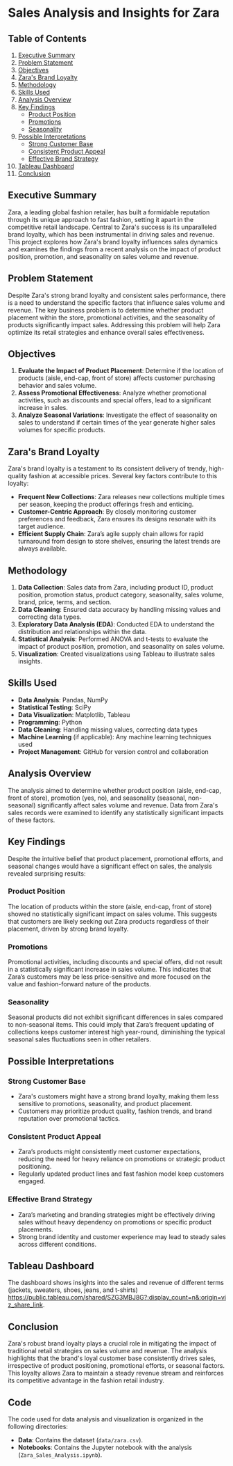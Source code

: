 # Sales Analysis and Insights for Zara

## Table of Contents

1. [Executive Summary](#executive-summary)
2. [Problem Statement](#problem-statement)
3. [Objectives](#objectives)
4. [Zara's Brand Loyalty](#zaras-brand-loyalty)
5. [Methodology](#methodology)
6. [Skills Used](#skills-used)
7. [Analysis Overview](#analysis-overview)
8. [Key Findings](#key-findings)
    - [Product Position](#product-position)
    - [Promotions](#promotions)
    - [Seasonality](#seasonality)
9. [Possible Interpretations](#possible-interpretations)
    - [Strong Customer Base](#strong-customer-base)
    - [Consistent Product Appeal](#consistent-product-appeal)
    - [Effective Brand Strategy](#effective-brand-strategy)
10. [Tableau Dashboard](#tableau-dashboard)
11. [Conclusion](#conclusion)


## Executive Summary
Zara, a leading global fashion retailer, has built a formidable reputation through its unique approach to fast fashion, setting it apart in the competitive retail landscape. Central to Zara's success is its unparalleled brand loyalty, which has been instrumental in driving sales and revenue. This project explores how Zara's brand loyalty influences sales dynamics and examines the findings from a recent analysis on the impact of product position, promotion, and seasonality on sales volume and revenue.

## Problem Statement
Despite Zara's strong brand loyalty and consistent sales performance, there is a need to understand the specific factors that influence sales volume and revenue. The key business problem is to determine whether product placement within the store, promotional activities, and the seasonality of products significantly impact sales. Addressing this problem will help Zara optimize its retail strategies and enhance overall sales effectiveness.

## Objectives
1. **Evaluate the Impact of Product Placement**: Determine if the location of products (aisle, end-cap, front of store) affects customer purchasing behavior and sales volume.
2. **Assess Promotional Effectiveness**: Analyze whether promotional activities, such as discounts and special offers, lead to a significant increase in sales.
3. **Analyze Seasonal Variations**: Investigate the effect of seasonality on sales to understand if certain times of the year generate higher sales volumes for specific products.

## Zara's Brand Loyalty
Zara's brand loyalty is a testament to its consistent delivery of trendy, high-quality fashion at accessible prices. Several key factors contribute to this loyalty:
- **Frequent New Collections**: Zara releases new collections multiple times per season, keeping the product offerings fresh and enticing.
- **Customer-Centric Approach**: By closely monitoring customer preferences and feedback, Zara ensures its designs resonate with its target audience.
- **Efficient Supply Chain**: Zara’s agile supply chain allows for rapid turnaround from design to store shelves, ensuring the latest trends are always available.

## Methodology
1. **Data Collection**: Sales data from Zara, including product ID, product position, promotion status, product category, seasonality, sales volume, brand, price, terms, and section.
2. **Data Cleaning**: Ensured data accuracy by handling missing values and correcting data types.
3. **Exploratory Data Analysis (EDA)**: Conducted EDA to understand the distribution and relationships within the data.
4. **Statistical Analysis**: Performed ANOVA and t-tests to evaluate the impact of product position, promotion, and seasonality on sales volume.
5. **Visualization**: Created visualizations using Tableau to illustrate sales insights.

## Skills Used
- **Data Analysis**: Pandas, NumPy
- **Statistical Testing**: SciPy
- **Data Visualization**: Matplotlib, Tableau
- **Programming**: Python
- **Data Cleaning**: Handling missing values, correcting data types
- **Machine Learning** (if applicable): Any machine learning techniques used
- **Project Management**: GitHub for version control and collaboration

## Analysis Overview
The analysis aimed to determine whether product position (aisle, end-cap, front of store), promotion (yes, no), and seasonality (seasonal, non-seasonal) significantly affect sales volume and revenue. Data from Zara's sales records were examined to identify any statistically significant impacts of these factors.

## Key Findings
Despite the intuitive belief that product placement, promotional efforts, and seasonal changes would have a significant effect on sales, the analysis revealed surprising results:
### Product Position
The location of products within the store (aisle, end-cap, front of store) showed no statistically significant impact on sales volume. This suggests that customers are likely seeking out Zara products regardless of their placement, driven by strong brand loyalty.
### Promotions
Promotional activities, including discounts and special offers, did not result in a statistically significant increase in sales volume. This indicates that Zara’s customers may be less price-sensitive and more focused on the value and fashion-forward nature of the products.
### Seasonality
Seasonal products did not exhibit significant differences in sales compared to non-seasonal items. This could imply that Zara’s frequent updating of collections keeps customer interest high year-round, diminishing the typical seasonal sales fluctuations seen in other retailers.

## Possible Interpretations
### Strong Customer Base
- Zara's customers might have a strong brand loyalty, making them less sensitive to promotions, seasonality, and product placement.
- Customers may prioritize product quality, fashion trends, and brand reputation over promotional tactics.
### Consistent Product Appeal
- Zara’s products might consistently meet customer expectations, reducing the need for heavy reliance on promotions or strategic product positioning.
- Regularly updated product lines and fast fashion model keep customers engaged.
### Effective Brand Strategy
- Zara’s marketing and branding strategies might be effectively driving sales without heavy dependency on promotions or specific product placements.
- Strong brand identity and customer experience may lead to steady sales across different conditions.

## Tableau Dashboard
The dashboard shows insights into the sales and revenue of different terms (jackets, sweaters, shoes, jeans, and t-shirts) https://public.tableau.com/shared/SZG3MBJ8G?:display_count=n&:origin=viz_share_link.

## Conclusion
Zara's robust brand loyalty plays a crucial role in mitigating the impact of traditional retail strategies on sales volume and revenue. The analysis highlights that the brand's loyal customer base consistently drives sales, irrespective of product positioning, promotional efforts, or seasonal factors. This loyalty allows Zara to maintain a steady revenue stream and reinforces its competitive advantage in the fashion retail industry.


## Code
The code used for data analysis and visualization is organized in the following directories:

- **Data**: Contains the dataset (`data/zara.csv`).
- **Notebooks**: Contains the Jupyter notebook with the analysis (`Zara_Sales_Analysis.ipynb`).
